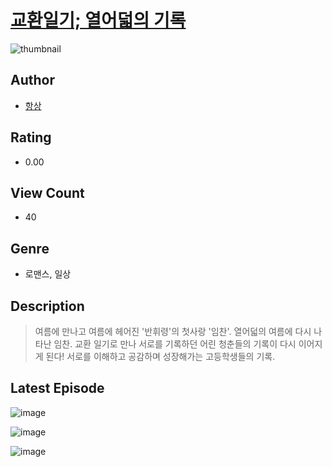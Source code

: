 # [교환일기; 열어덟의 기록](https://comic.naver.com/bestChallenge/list?titleId=810867)
![thumbnail](https://image-comic.pstatic.net/user_contents_data/challenge_comic/2023/05/25/360371/upload_3689910660992743522_480x623.jpeg)

## Author
- [항상](https://comic.naver.com/artistTitle?id=360371)

## Rating
- 0.00

## View Count
- 40

## Genre
- 로맨스, 일상

## Description
> 여름에 만나고 여름에 헤어진 '반휘령'의 첫사랑 '임찬'. 열어덟의 여름에 다시 나타난 임찬. 교환 일기로 만나 서로를 기록하던 어린 청춘들의 기록이 다시 이어지게 된다! 서로를 이해하고 공감하며 성장해가는 고등학생들의 기록.


## Latest Episode
![image](https://image-comic.pstatic.net/user_contents_data/challenge_comic/2023/05/25/360371/upload_3919932918007685939.jpeg)

![image](https://image-comic.pstatic.net/user_contents_data/challenge_comic/2023/05/25/360371/upload_3546645408256438838.jpeg)

![image](https://image-comic.pstatic.net/user_contents_data/challenge_comic/2023/05/25/360371/upload_7293355730788626745.jpeg)

